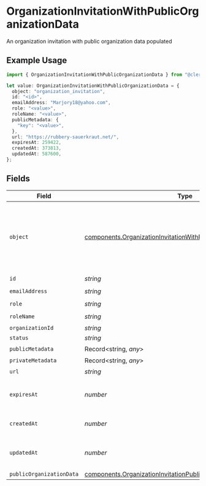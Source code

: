# OrganizationInvitationWithPublicOrganizationData

An organization invitation with public organization data populated

## Example Usage

```typescript
import { OrganizationInvitationWithPublicOrganizationData } from "@clerk/backend-sdk/models/components";

let value: OrganizationInvitationWithPublicOrganizationData = {
  object: "organization_invitation",
  id: "<id>",
  emailAddress: "Marjory18@yahoo.com",
  role: "<value>",
  roleName: "<value>",
  publicMetadata: {
    "key": "<value>",
  },
  url: "https://rubbery-sauerkraut.net/",
  expiresAt: 259422,
  createdAt: 373813,
  updatedAt: 587600,
};
```

## Fields

| Field                                                                                                                                                  | Type                                                                                                                                                   | Required                                                                                                                                               | Description                                                                                                                                            |
| ------------------------------------------------------------------------------------------------------------------------------------------------------ | ------------------------------------------------------------------------------------------------------------------------------------------------------ | ------------------------------------------------------------------------------------------------------------------------------------------------------ | ------------------------------------------------------------------------------------------------------------------------------------------------------ |
| `object`                                                                                                                                               | [components.OrganizationInvitationWithPublicOrganizationDataObject](../../models/components/organizationinvitationwithpublicorganizationdataobject.md) | :heavy_check_mark:                                                                                                                                     | String representing the object's type. Objects of the same type share the same value.<br/>                                                             |
| `id`                                                                                                                                                   | *string*                                                                                                                                               | :heavy_check_mark:                                                                                                                                     | N/A                                                                                                                                                    |
| `emailAddress`                                                                                                                                         | *string*                                                                                                                                               | :heavy_check_mark:                                                                                                                                     | N/A                                                                                                                                                    |
| `role`                                                                                                                                                 | *string*                                                                                                                                               | :heavy_check_mark:                                                                                                                                     | N/A                                                                                                                                                    |
| `roleName`                                                                                                                                             | *string*                                                                                                                                               | :heavy_check_mark:                                                                                                                                     | N/A                                                                                                                                                    |
| `organizationId`                                                                                                                                       | *string*                                                                                                                                               | :heavy_minus_sign:                                                                                                                                     | N/A                                                                                                                                                    |
| `status`                                                                                                                                               | *string*                                                                                                                                               | :heavy_minus_sign:                                                                                                                                     | N/A                                                                                                                                                    |
| `publicMetadata`                                                                                                                                       | Record<string, *any*>                                                                                                                                  | :heavy_check_mark:                                                                                                                                     | N/A                                                                                                                                                    |
| `privateMetadata`                                                                                                                                      | Record<string, *any*>                                                                                                                                  | :heavy_minus_sign:                                                                                                                                     | N/A                                                                                                                                                    |
| `url`                                                                                                                                                  | *string*                                                                                                                                               | :heavy_check_mark:                                                                                                                                     | N/A                                                                                                                                                    |
| `expiresAt`                                                                                                                                            | *number*                                                                                                                                               | :heavy_check_mark:                                                                                                                                     | Unix timestamp of expiration.                                                                                                                          |
| `createdAt`                                                                                                                                            | *number*                                                                                                                                               | :heavy_check_mark:                                                                                                                                     | Unix timestamp of creation.                                                                                                                            |
| `updatedAt`                                                                                                                                            | *number*                                                                                                                                               | :heavy_check_mark:                                                                                                                                     | Unix timestamp of last update.                                                                                                                         |
| `publicOrganizationData`                                                                                                                               | [components.OrganizationInvitationPublicOrganizationData](../../models/components/organizationinvitationpublicorganizationdata.md)                     | :heavy_minus_sign:                                                                                                                                     | N/A                                                                                                                                                    |